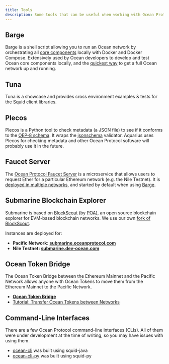 ```yaml
---
title: Tools
description: Some tools that can be useful when working with Ocean Protocol.
---
```


## Barge

Barge is a shell script allowing you to run an Ocean network by orchestrating all [core components](/components) locally with Docker and Docker Compose. Extensively used by Ocean developers to develop and test Ocean core components locally, and the [quickest way](/setup/quickstart/) to get a full Ocean network up and running.

<repo name="barge"></repo>

## Tuna

Tuna is a showcase and provides cross environment examples & tests for the Squid client libraries.

<repo name="tuna"></repo>

## Plecos

Plecos is a Python tool to check metadata (a JSON file) to see if it conforms to the [OEP-8 schema](https://github.com/oceanprotocol/OEPs/tree/master/8). It wraps the [jsonschema](https://github.com/Julian/jsonschema) validator. Aquarius uses Plecos for checking metadata and other Ocean Protocol software will probably use it in the future.

<repo name="plecos"></repo>

## Faucet Server

The [Ocean Protocol Faucet Server](https://github.com/oceanprotocol/faucet) is a microservice that allows users to request Ether for a particular Ethereum network (e.g. the Nile Testnet). It is [deployed in multiple networks](/tutorials/get-ether-and-ocean-tokens/#get-ether), and started by default when using [Barge](#barge).

<repo name="faucet"></repo>

## Submarine Blockchain Explorer

Submarine is based on [BlockScout](https://github.com/poanetwork/blockscout) (by [POA](https://poa.network/)), an open source blockchain explorer for EVM-based blockchain networks. We use our own [fork of BlockScout](https://github.com/oceanprotocol/blockscout).

Instances are deployed for:

- **Pacific Network: [submarine.oceanprotocol.com](https://submarine.oceanprotocol.com/)**
- **Nile Testnet: [submarine.dev-ocean.com](https://submarine.dev-ocean.com/)**

<repo name="blockscout"></repo>

## Ocean Token Bridge

The Ocean Token Bridge between the Ethereum Mainnet and the Pacific Network allows anyone with Ocean Tokens to move them from the Ethereum Mainnet to the Pacific Network.

- [**Ocean Token Bridge**](https://bridge.oceanprotocol.com)
- [Tutorial: Transfer Ocean Tokens between Networks](/tutorials/token-bridge/)

<repo name="token-bridge-ui"></repo>

## Command-Line Interfaces

There are a few Ocean Protocol command-line interfaces (CLIs). All of them were under development at the time of writing, so you may have issues with using them.

- [ocean-cli](https://github.com/bigchaindb-gmbh/ocean-cli) was built using squid-java
- [ocean-cli-py](https://github.com/bigchaindb-gmbh/ocean-cli-py) was built using squid-py
